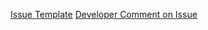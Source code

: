 [Issue Template](git@github.com:TryGhost/Ghost.wiki.git)
[Developer Comment on Issue](git@github.com:TryGhost/Ghost.wiki.git)